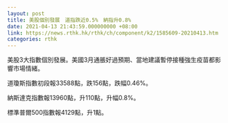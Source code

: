 ```yaml
---
layout: post
title: 美股個別發展　道指跌近0.5%　納指升0.8%
date: 2021-04-13 21:43:59.000000000 +08:00
link: https://news.rthk.hk/rthk/ch/component/k2/1585609-20210413.htm
categories: rthk
---
```


美股3大指數個別發展。美國3月通脹好過預期、當地建議暫停接種強生疫苗都影響市場情緒。

道瓊斯指數初段報33588點，跌156點，跌幅0.46%。

納斯達克指數報13960點，升110點，升幅0.8%。

標準普爾500指數報4129點，升1點。
